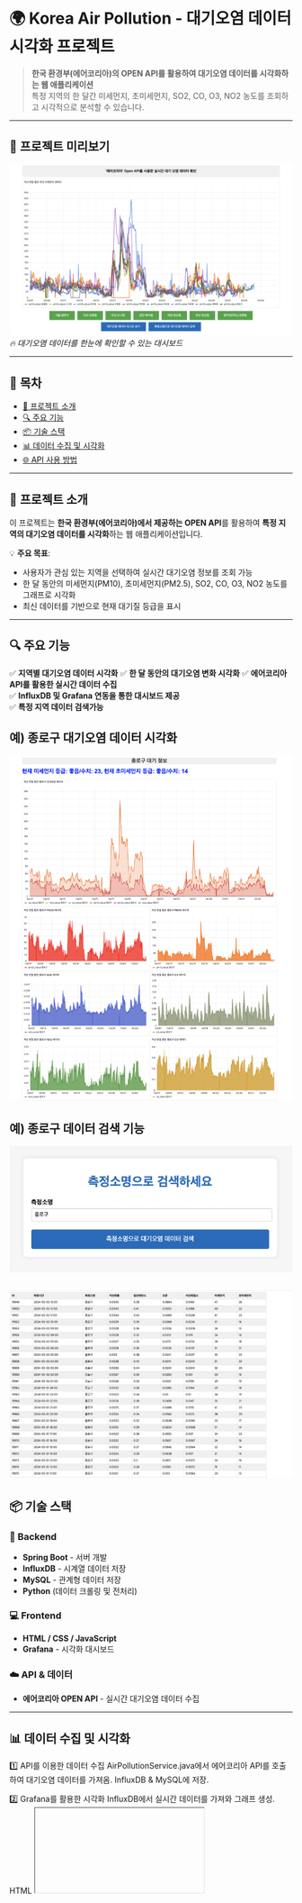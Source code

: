 # 🌍 Korea Air Pollution - 대기오염 데이터 시각화 프로젝트

> **한국 환경부(에어코리아)의 OPEN API를 활용하여 대기오염 데이터를 시각화하는 웹 애플리케이션**  
> 특정 지역의 한 달간 미세먼지, 초미세먼지, SO2, CO, O3, NO2 농도를 조회하고 시각적으로 분석할 수 있습니다.

---

## 📸 프로젝트 미리보기
![프로젝트 메인 페이지](./assets/image1.png)  
_🔥 대기오염 데이터를 한눈에 확인할 수 있는 대시보드_

---

## 📖 목차
- [📌 프로젝트 소개](#-프로젝트-소개)
- [🔍 주요 기능](#-주요-기능)
- [📦 기술 스택](#-기술-스택)
- [📊 데이터 수집 및 시각화](#-데이터-수집-및-시각화)
- [🌐 API 사용 방법](#-api-사용-방법)

---

## 📌 프로젝트 소개
이 프로젝트는 **한국 환경부(에어코리아)에서 제공하는 OPEN API**를 활용하여 **특정 지역의 대기오염 데이터를 시각화**하는 웹 애플리케이션입니다.

💡 **주요 목표**:
- 사용자가 관심 있는 지역을 선택하여 실시간 대기오염 정보를 조회 가능
- 한 달 동안의 미세먼지(PM10), 초미세먼지(PM2.5), SO2, CO, O3, NO2 농도를 그래프로 시각화
- 최신 데이터를 기반으로 현재 대기질 등급을 표시

---

## 🔍 주요 기능
✅ **지역별 대기오염 데이터 시각화** 
✅ **한 달 동안의 대기오염 변화 시각화** 
✅ **에어코리아 API를 활용한 실시간 데이터 수집**  
✅ **InfluxDB 및 Grafana 연동을 통한 대시보드 제공**  
✅ **특정 지역 데이터 검색가능**

## 예) 종로구 대기오염 데이터 시각화
![종로구 데이터 시각화](./assets/image2.png)  

## 예) 종로구 데이터 검색 기능
![종로구 데이터 시각화](./assets/image7.png)  

![종로구 데이터 시각화](./assets/image6.png)
---

## 📦 기술 스택
### **🔗 Backend**
- **Spring Boot** - 서버 개발
- **InfluxDB** - 시계열 데이터 저장
- **MySQL** - 관계형 데이터 저장
- **Python** (데이터 크롤링 및 전처리)

### **💻 Frontend**
- **HTML / CSS / JavaScript**
- **Grafana** - 시각화 대시보드

### **☁️ API & 데이터**
- **에어코리아 OPEN API** - 실시간 대기오염 데이터 수집

---

## 📊 데이터 수집 및 시각화
1️⃣ API를 이용한 데이터 수집
AirPollutionService.java에서 에어코리아 API를 호출하여 대기오염 데이터를 가져옴.
InfluxDB & MySQL에 저장.

2️⃣ Grafana를 활용한 시각화
InfluxDB에서 실시간 데이터를 가져와 그래프 생성.
HTML <iframe> 태그를 활용해 웹 페이지에 삽입.

## 🌐 API 사용 방법
에어코리아 OPEN API를 활용하여 특정 지역의 데이터를 조회하는 방식.

## 🔹 데이터 요청 예제
GET https://api.airkorea.or.kr/v1/pollution?stationName=Seoul&dataType=json&apiKey=YOUR_API_KEY

## 🔹 응답 예시
{
  "dataTime": "2024-03-02 15:00",
  "stationName": "서울 종로구",
  "pm10Value": "35",
  "pm25Value": "20",
  "so2Value": "0.003",
  "coValue": "0.5",
  "o3Value": "0.02",
  "no2Value": "0.03"
}
